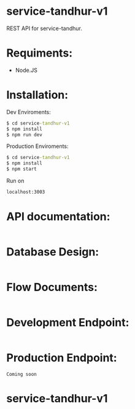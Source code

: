 # service-tandhur-v1

REST API for service-tandhur.

# Requiments:

- Node.JS

# Installation:

Dev Enviroments:

```cmd
$ cd service-tandhur-v1
$ npm install
$ npm run dev
```

Production Enviroments:

```cmd
$ cd service-tandhur-v1
$ npm install
$ npm start
```

Run on

```cmd
localhost:3003
```

# API documentation:

```link

```

# Database Design:

```link

```

# Flow Documents:

```link

```

# Development Endpoint:

```link

```

# Production Endpoint:

```link
Coming soon
```

# service-tandhur-v1
